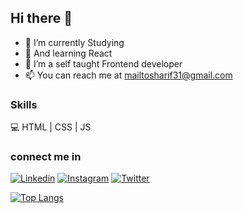 ## Hi there 👋

- 🔭 I’m currently Studying
- 🌱 And learning React 
- 👀 I’m a self taught Frontend developer
- 📫 You can reach me at mailtosharif31@gmail.com
### Skills
💻 HTML | CSS | JS
### connect me in
[![Linkedin](https://img.icons8.com/color/34/linkedin-2--v1.png)](https://www.linkedin.com/in/khaja-sharif-46a236242/) [![Instagram](https://img.icons8.com/fluency/34/instagram-new.png)](https://www.instagram.com/kaja.sharif/) [![Twitter](https://img.icons8.com/color/34/twitter--v1.png)](https://twitter.com/Kajasharif38) 

[![Top Langs](https://github-readme-stats.vercel.app/api/top-langs/?username=sharif-22&layout=compact)](https://github.com/sharif-22/github-readme-stats)

<!-- [![codetime](https://wakatime.com/share/@ffeef898-5578-4e67-8dc9-ab879e420daf/4b8ef224-4c64-46cf-a6bc-b7d6255caea7.json)] -->
